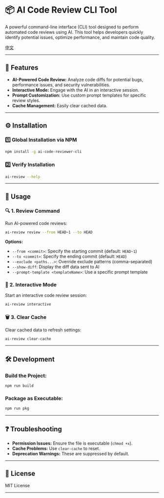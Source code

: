 # 📦 AI Code Review CLI Tool

A powerful command-line interface (CLI) tool designed to perform automated code reviews using AI. This tool helps developers quickly identify potential issues, optimize performance, and maintain code quality.

[中文](./README.tw.md)

---

## 🚀 **Features**

- **AI-Powered Code Review:** Analyze code diffs for potential bugs, performance issues, and security vulnerabilities.
- **Interactive Mode:** Engage with the AI in an interactive session.
- **Prompt Customization:** Use custom prompt templates for specific review styles.
- **Cache Management:** Easily clear cached data.

---

## ⚙️ **Installation**

### 1️⃣ **Global Installation via NPM**

```bash
npm install -g ai-code-reviewer-cli
```

### 2️⃣ **Verify Installation**

```bash
ai-review --help
```

---

## 📖 **Usage**

### 🔍 **1. Review Command**

Run AI-powered code reviews:

```bash
ai-review review --from HEAD~1 --to HEAD
```

**Options:**
- `--from <commit>`: Specify the starting commit (default: `HEAD~1`)
- `--to <commit>`: Specify the ending commit (default: `HEAD`)
- `--exclude <paths...>`: Override exclude patterns (comma-separated)
- `--show-diff`: Display the diff data sent to AI
- `--prompt-template <templateName>`: Use a specific prompt template

### 🤖 **2. Interactive Mode**

Start an interactive code review session:

```bash
ai-review interactive
```

### 🗑️ **3. Clear Cache**

Clear cached data to refresh settings:

```bash
ai-review clear-cache
```

---

## 🛠️ **Development**

### Build the Project:

```bash
npm run build
```

### Package as Executable:

```bash
npm run pkg
```

---

## ❓ **Troubleshooting**

- **Permission Issues:** Ensure the file is executable (`chmod +x`).
- **Cache Problems:** Use `clear-cache` to reset.
- **Deprecation Warnings:** These are suppressed by default.

---

## 📄 **License**

MIT License

---

